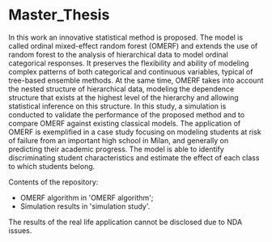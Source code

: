 # Master_Thesis
In this work an innovative statistical method is proposed. The model is called ordinal mixed-effect random forest (OMERF) and extends the use of random forest
to the analysis of hierarchical data to model ordinal categorical responses.
It preserves the flexibility and ability of modeling complex patterns of both categorical and continuous variables, typical of tree-based ensemble methods.
At the same time, OMERF takes into account the nested structure of hierarchical data, modeling the dependence structure that exists at the highest level of the hierarchy and allowing statistical inference on this structure.
In this study, a simulation is conducted to validate the performance of the proposed method and to compare OMERF against existing classical models.
The application of OMERF is exemplified in a case study focusing on modeling students at risk of failure from an important high school in Milan, and generally on predicting their academic progress. 
The model is able to identify discriminating student characteristics and estimate the effect of each class to which students belong.

Contents of the repository:
- OMERF algorithm in 'OMERF algorithm';
- Simulation results in 'simulation study'.

The results of the real life application cannot be disclosed due to NDA issues.
